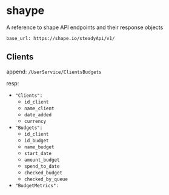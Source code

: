 # shaype

A reference to shape API endpoints and their response objects

`base_url: https://shape.io/steadyApi/v1/`

## Clients

append: `/UserService/ClientsBudgets`

resp: 

* `"Clients":`
  * `id_client`
  * `name_client`
  * `date_added`
  * `currency`
* `"Budgets":`
  * `id_client`
  * `id_budget`
  * `name_budget`
  * `start_date`
  * `amount_budget`
  * `spend_to_date`
  * `checked_budget`
  * `checked_by_queue`
* `"BudgetMetrics":`
